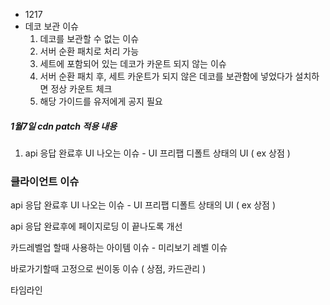 - 1217
- 데코 보관 이슈
	1. 데코를 보관할 수 없는 이슈 
	2. 서버 순환 패치로 처리 가능
	3. 세트에 포함되어 있는 데코가 카운트 되지 않는 이슈 
	4. 서버 순환 패치 후, 세트 카운트가 되지 않은 데코를 보관함에 넣었다가 설치하면 정상 카운트 체크 
	5. 해당 가이드를 유저에게 공지 필요



##### 1월7일 cdn patch 적용 내용
1. api 응답 완료후  UI 나오는 이슈 - UI 프리팹 디폴트 상태의  UI ( ex 상점 ) 



### 클라이언트 이슈

api 응답 완료후  UI 나오는 이슈 - UI 프리팹 디폴트 상태의  UI ( ex 상점 ) 

api 응답 완료후에  페이지로딩 이 끝나도록 개선 

카드레벨업 할때 사용하는 아이템 이슈 - 미리보기 레벨 이슈 

바로가기할때 고정으로 씬이동 이슈  ( 상점, 카드관리 )

타임라인 



